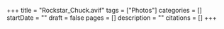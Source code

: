 +++
title = "Rockstar_Chuck.avif"
tags = ["Photos"]
categories = []
startDate = ""
draft = false
pages = []
description = ""
citations = []
+++
